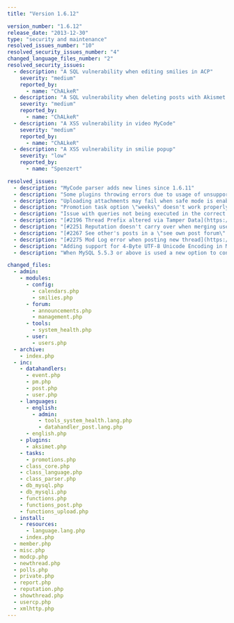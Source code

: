 ```yaml
---
title: "Version 1.6.12"

version_number: "1.6.12"
release_date: "2013-12-30"
type: "security and maintenance"
resolved_issues_number: "10"
resolved_security_issues_number: "4"
changed_language_files_number: "2"
resolved_security_issues:
  - description: "A SQL vulnerability when editing smilies in ACP"
    severity: "medium"
    reported_by:
      - name: "ChALkeR"
  - description: "A SQL vulnerability when deleting posts with Akismet in ACP"
    severity: "medium"
    reported_by:
      - name: "ChALkeR"
  - description: "A XSS vulnerability in video MyCode"
    severity: "medium"
    reported_by:
      - name: "ChALkeR"
  - description: "A XSS vulnerability in smilie popup"
    severity: "low"
    reported_by:
      - name: "Spenzert"

resolved_issues:
  - description: "MyCode parser adds new lines since 1.6.11"
  - description: "Some plugins throwing errors due to usage of unsupported language file calls since 1.6.11"
  - description: "Uploading attachments may fail when safe mode is enabled"
  - description: "Promotion task option \"weeks\" doesn't work properly"
  - description: "Issue with queries not being executed in the correct order on logout"
  - description: "[#2196 Thread Prefix altered via Tamper Data](https://web.archive.org/web/20131015103743/http://dev.mybb.com/issues/2196)"
  - description: "[#2251 Reputation doesn't carry over when merging users](https://web.archive.org/web/20131015103743/http://dev.mybb.com/issues/2251)"
  - description: "[#2267 See other's posts in a \"see own post forum\" through archive](https://web.archive.org/web/20130831130007/http://dev.mybb.com/issues/2267)"
  - description: "[#2275 Mod Log error when posting new thread](https://web.archive.org/web/20130930200856/http://dev.mybb.com/issues/2275)"
  - description: "Adding support for 4-Byte UTF-8 Unicode Encoding in MySQL"
  - description: "When MySQL 5.5.3 or above is used a new option to convert the tables to 4-Byte UTF-8 Unicode Encoding is available in the --UTF-8 Conversion-- page in the Admin Control Panel. This allows to store unicode characters with 4 bytes. If you don't know what we are talking about you probably don't need it. PgSQL and SQLite can store such characters by default."

changed_files:
  - admin:
    - modules:
      - config:
        - calendars.php
        - smilies.php
      - forum:
        - announcements.php
        - management.php
      - tools:
        - system_health.php
      - user:
        - users.php
  - archive:
    - index.php
  - inc:
    - datahandlers:
      - event.php
      - pm.php
      - post.php
      - user.php
    - languages:
      - english:
        - admin:
          - tools_system_health.lang.php
          - datahandler_post.lang.php
      - english.php
    - plugins:
      - aksimet.php
    - tasks:
      - promotions.php
    - class_core.php
    - class_language.php
    - class_parser.php
    - db_mysql.php
    - db_mysqli.php
    - functions.php
    - functions_post.php
    - functions_upload.php
  - install:
    - resources:
      - language.lang.php
    - index.php
  - member.php
  - misc.php
  - modcp.php
  - newthread.php
  - polls.php
  - private.php
  - report.php
  - reputation.php
  - showthread.php
  - usercp.php
  - xmlhttp.php
---
```

